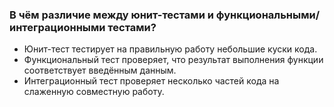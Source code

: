 ### В чём различие между юнит-тестами и функциональными/интеграционными тестами?

* Юнит-тест тестирует на правильную работу небольшие куски кода.
* Функциональный тест проверяет, что результат выполнения функции соответствует введённым данным.
* Интеграционный тест проверяет несколько частей кода на слаженную совместную работу.
